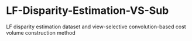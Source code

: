 # LF-Disparity-Estimation-VS-Sub
LF disparity estimation dataset and view-selective convolution-based cost volume construction method
